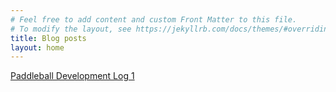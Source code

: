 ```yaml
---
# Feel free to add content and custom Front Matter to this file.
# To modify the layout, see https://jekyllrb.com/docs/themes/#overriding-theme-defaults
title: Blog posts
layout: home
---
```


[Paddleball Development Log 1](../posts/paddleball-dev-log-1)